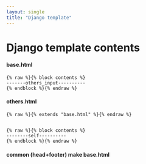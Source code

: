 ```yaml
---
layout: single
title: "Django template"
---
```




# Django template contents

#### base.html



```
{% raw %}{% block contents %}
-------others_input----------
{% endblock %}{% endraw %}
```

#### others.html

```
{% raw %}{% extends "base.html" %}{% endraw %}


{% raw %}{% block contents %}
--------self----------
{% endblock %}{% endraw %}
```

#### common (head+footer) make base.html
